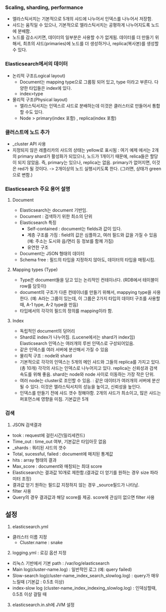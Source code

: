 ### Scaling, sharding, performance

* 엘라스틱서치는 기본적으로 5개의 샤드에 나누어서 인덱스를 나누어서 저장함.
* 샤드는 움직일 수 있으나, 기본적으로 엘라스틱서치는 공평하게 나누어지도록 노드에 분배함.
* 노드를 감소시키면, 데이터의 일부분은 사용할 수가 없게됨. 데이터를 더 만들기 위해서, 최초의 샤드(primaries)에 노드를 더 생성하거나, replica(복사본)를 생성할 수 있다.


### Elasticsearch에서의 데이터

* 논리적 구조(Logical layout)
  * Document는 mapping type으로 그룹핑 되어 있고, type 이라고 부른다. 다양한 타입들은 index에 있다.
  * index>type
* 물리적 구조(Physical layout)
  * 엘라스틱서치는 인덱스르 샤드로 분배하는데 이것은 클러스터로 만들어서 통합할 수도 있다.
  * Node > primary(index 포함) , replica(index 포함)

### 클러스트에 노드 추가
* _cluster API 사용
* 지정되지 않은 레플리카의 샤드의 상태는 yellow로 표시됨 : 여기 예제 에서는 2개의 primary shard가 활성화가 되있으나, 노드가 1개이기 때문에, relica들은 할당이 되지 않았음. 즉, primary는 있으나, replica는 없음. primary가 없어지면, 이것은 red가 될 것이다. -> 2개이상의 노드 실행시키도록 한다. (그러면, 상태가 green으로 변함.)

### Elasticsearch 주요 용어 설명

1. Document
   * Elasticsearch는  document 기반임.
   * Document : 검색하기 위한 최소의 단위
   * Elasticsearch 특징
     - Self-contained : document는 fields과 값이 있다.
     - 계층 구조를 가짐 : field의 값은 심플하고, 여러 필드와 값을 가질 수 있음 (예: 주소는 도시와 읍/면리 등 정보를 함께 가짐)
     - 유연한 구조
   * Document는 JSON 형태의 데이터
   * Schema free : 필드의 타입을 지정하지 않아도, 데이터의 타입을 매핑시킴.
   
2. Mapping types (Type)
   * Type은 document들을 담고 있는 논리적인 컨테이너다. (RDB에서 테이블이 row를 담듯이)
   * document의 구조가 다른 컨테이너를 만들기 위해서, mappying type을 사용한다. (예: A라는 그룹이 있는데, 이 그룹은 2가지 타입의 데이터 구조를 사용할때, A-1 type, A-2 type을 만듬)
   * 타입에서의 각각의 필드의 정의를 mapping이라 함.

3. Index
   * 독립적인 document의 덩어리
   * Shard로 index가 나누어짐. (Lucene에서는 shard가 index임) Elasticsearch 인덱스는 여러개의 루씬 인덱스로 구성되어있음.
   * 같은 인덱스를 여러 서버에 분산해서 가질 수 있음
   * 물리적 구조 : node와 shard
   * 기본적으로 각각의 인덱스는 5개의 메인 샤드와 그들의 replica를 가지고 있다. (총 10개) 각각의 샤드는 인덱스로 나누어지고 있다. replica는 신뢰성과 검색 속도를 위해 좋음. shard는 node와 node 사이로 이동하는 가장 작은 단위.
   * 여러 node는 cluster로 조인할 수 있음. : 같은 데이터가 여러개의 서버에 분산될 수 있다. 이것은 엘라스틱서치의 성능을 높이고, 신뢰성을 높인다.
   * 인덱스를 만들기 전에 샤드 갯수 정해야함. 2개의 샤드가 최소이고, 많은 샤드는 퍼포먼스에 영향을 미침. 기본값은 5개
   
### 검색
1. JSON 검색결과
 * took : request에 걸린시간(밀리세컨드)
 * Time_out : time_out 여부, 기본값은 타임아웃 없음
 * _shards :  쿼리된 샤드의 갯수
 * Total, sucessful, failed : document에 매치된 통계값
 * hits : array 형태의 결과
 * Max_score : document와 매칭되는 최대 score
 * Elasticsearch는 결과값 10개로 제한함.(결과값 더 얻기를 원하는 경우 size 파라미터 조정)
 * 결과값 얻기 원하는 필드값 지정하지 않는 경우 _source필드가 나타남.
 * filter 사용
 * Query의 경우 결과값과 해당 score를 제공. score에 관심이 없으면 filter 사용
 
## 설정
 1. elasticsearch.yml
  * 클러스터 이름 지정
    - Cluster.name : snake

 2. logging.yml : 로깅 옵션 지정
   * 리눅스 기반에서 기본 path : /var/log/elasticsearch
   * Main log(cluster-name.log) : 일반적인 로그 (예: query failed)
   * Slow-search log(cluster-name_index_search_slowlog.log) : query가 매우 느릴때 (기본값 : 0.5초 이상)
   * index-slow log (cluster-name_index_indexing_slowlog.log) : 인덱싱할때, 0.5초 이상 걸릴 때
   
 3. elasticsearch.in.sh에 JVM 설정
